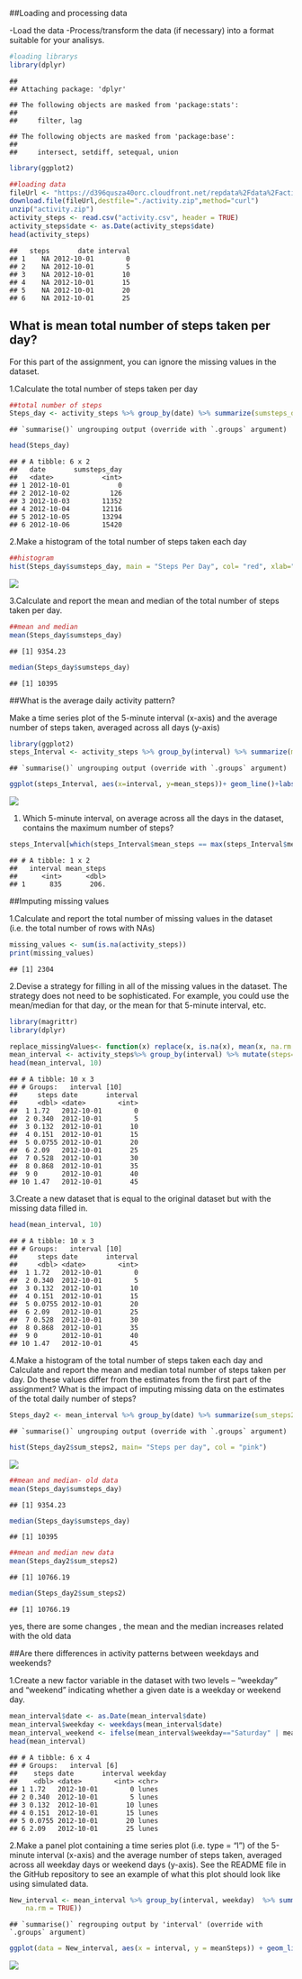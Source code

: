 \#\#Loading and processing data

-Load the data -Process/transform the data (if necessary) into a format
suitable for your analisys.

``` r
#loading librarys
library(dplyr)
```

    ## 
    ## Attaching package: 'dplyr'

    ## The following objects are masked from 'package:stats':
    ## 
    ##     filter, lag

    ## The following objects are masked from 'package:base':
    ## 
    ##     intersect, setdiff, setequal, union

``` r
library(ggplot2)
```

``` r
##loading data
fileUrl <- "https://d396qusza40orc.cloudfront.net/repdata%2Fdata%2Factivity.zip"
download.file(fileUrl,destfile="./activity.zip",method="curl")
unzip("activity.zip")
activity_steps <- read.csv("activity.csv", header = TRUE)
activity_steps$date <- as.Date(activity_steps$date)
head(activity_steps)
```

    ##   steps       date interval
    ## 1    NA 2012-10-01        0
    ## 2    NA 2012-10-01        5
    ## 3    NA 2012-10-01       10
    ## 4    NA 2012-10-01       15
    ## 5    NA 2012-10-01       20
    ## 6    NA 2012-10-01       25

What is mean total number of steps taken per day?
-------------------------------------------------

For this part of the assignment, you can ignore the missing values in
the dataset.

1.Calculate the total number of steps taken per day

``` r
##total number of steps
Steps_day <- activity_steps %>% group_by(date) %>% summarize(sumsteps_day = sum(steps, na.rm = TRUE))
```

    ## `summarise()` ungrouping output (override with `.groups` argument)

``` r
head(Steps_day)
```

    ## # A tibble: 6 x 2
    ##   date       sumsteps_day
    ##   <date>            <int>
    ## 1 2012-10-01            0
    ## 2 2012-10-02          126
    ## 3 2012-10-03        11352
    ## 4 2012-10-04        12116
    ## 5 2012-10-05        13294
    ## 6 2012-10-06        15420

2.Make a histogram of the total number of steps taken each day

``` r
##histogram
hist(Steps_day$sumsteps_day, main = "Steps Per Day", col= "red", xlab="Steps")
```

![](PA1_template_files/figure-markdown_github/histogram-1.png)

3.Calculate and report the mean and median of the total number of steps
taken per day.

``` r
##mean and median
mean(Steps_day$sumsteps_day)
```

    ## [1] 9354.23

``` r
median(Steps_day$sumsteps_day)
```

    ## [1] 10395

\#\#What is the average daily activity pattern?

Make a time series plot of the 5-minute interval (x-axis) and the
average number of steps taken, averaged across all days (y-axis)

``` r
library(ggplot2)
steps_Interval <- activity_steps %>% group_by(interval) %>% summarize(mean_steps = mean(steps, na.rm = TRUE)) 
```

    ## `summarise()` ungrouping output (override with `.groups` argument)

``` r
ggplot(steps_Interval, aes(x=interval, y=mean_steps))+ geom_line()+labs(x= "5 Minute Intervals", y="Average Number of Steps", title = "Steps By 5 Minute Interval") 
```

![](PA1_template_files/figure-markdown_github/time%20series%20plot-1.png)

1.  Which 5-minute interval, on average across all the days in the
    dataset, contains the maximum number of steps?

``` r
steps_Interval[which(steps_Interval$mean_steps == max(steps_Interval$mean_steps)),]
```

    ## # A tibble: 1 x 2
    ##   interval mean_steps
    ##      <int>      <dbl>
    ## 1      835       206.

\#\#Imputing missing values

1.Calculate and report the total number of missing values in the dataset
(i.e. the total number of rows with NAs)

``` r
missing_values <- sum(is.na(activity_steps))
print(missing_values)
```

    ## [1] 2304

2.Devise a strategy for filling in all of the missing values in the
dataset. The strategy does not need to be sophisticated. For example,
you could use the mean/median for that day, or the mean for that
5-minute interval, etc.

``` r
library(magrittr)
library(dplyr)

replace_missingValues<- function(x) replace(x, is.na(x), mean(x, na.rm = TRUE))
mean_interval <- activity_steps%>% group_by(interval) %>% mutate(steps= replace_missingValues(steps))
head(mean_interval, 10)
```

    ## # A tibble: 10 x 3
    ## # Groups:   interval [10]
    ##     steps date       interval
    ##     <dbl> <date>        <int>
    ##  1 1.72   2012-10-01        0
    ##  2 0.340  2012-10-01        5
    ##  3 0.132  2012-10-01       10
    ##  4 0.151  2012-10-01       15
    ##  5 0.0755 2012-10-01       20
    ##  6 2.09   2012-10-01       25
    ##  7 0.528  2012-10-01       30
    ##  8 0.868  2012-10-01       35
    ##  9 0      2012-10-01       40
    ## 10 1.47   2012-10-01       45

3.Create a new dataset that is equal to the original dataset but with
the missing data filled in.

``` r
head(mean_interval, 10)
```

    ## # A tibble: 10 x 3
    ## # Groups:   interval [10]
    ##     steps date       interval
    ##     <dbl> <date>        <int>
    ##  1 1.72   2012-10-01        0
    ##  2 0.340  2012-10-01        5
    ##  3 0.132  2012-10-01       10
    ##  4 0.151  2012-10-01       15
    ##  5 0.0755 2012-10-01       20
    ##  6 2.09   2012-10-01       25
    ##  7 0.528  2012-10-01       30
    ##  8 0.868  2012-10-01       35
    ##  9 0      2012-10-01       40
    ## 10 1.47   2012-10-01       45

4.Make a histogram of the total number of steps taken each day and
Calculate and report the mean and median total number of steps taken per
day. Do these values differ from the estimates from the first part of
the assignment? What is the impact of imputing missing data on the
estimates of the total daily number of steps?

``` r
Steps_day2 <- mean_interval %>% group_by(date) %>% summarize(sum_steps2=sum(steps))
```

    ## `summarise()` ungrouping output (override with `.groups` argument)

``` r
hist(Steps_day2$sum_steps2, main= "Steps per day", col = "pink")
```

![](PA1_template_files/figure-markdown_github/histogram2-1.png)

``` r
##mean and median- old data 
mean(Steps_day$sumsteps_day)
```

    ## [1] 9354.23

``` r
median(Steps_day$sumsteps_day)
```

    ## [1] 10395

``` r
##mean and median new data
mean(Steps_day2$sum_steps2)
```

    ## [1] 10766.19

``` r
median(Steps_day2$sum_steps2)
```

    ## [1] 10766.19

yes, there are some changes , the mean and the median increases related
with the old data

\#\#Are there differences in activity patterns between weekdays and
weekends?

1.Create a new factor variable in the dataset with two levels –
“weekday” and “weekend” indicating whether a given date is a weekday or
weekend day.

``` r
mean_interval$date <- as.Date(mean_interval$date)
mean_interval$weekday <- weekdays(mean_interval$date)
mean_interval_weekend <- ifelse(mean_interval$weekday=="Saturday" | mean_interval$weekday=="Sunday", "Weekend", "Weekday" )
head(mean_interval)
```

    ## # A tibble: 6 x 4
    ## # Groups:   interval [6]
    ##    steps date       interval weekday
    ##    <dbl> <date>        <int> <chr>  
    ## 1 1.72   2012-10-01        0 lunes  
    ## 2 0.340  2012-10-01        5 lunes  
    ## 3 0.132  2012-10-01       10 lunes  
    ## 4 0.151  2012-10-01       15 lunes  
    ## 5 0.0755 2012-10-01       20 lunes  
    ## 6 2.09   2012-10-01       25 lunes

2.Make a panel plot containing a time series plot (i.e. type = “l”) of
the 5-minute interval (x-axis) and the average number of steps taken,
averaged across all weekday days or weekend days (y-axis). See the
README file in the GitHub repository to see an example of what this plot
should look like using simulated data.

``` r
New_interval <- mean_interval %>% group_by(interval, weekday)  %>% summarise(meanSteps = mean(steps, 
    na.rm = TRUE))
```

    ## `summarise()` regrouping output by 'interval' (override with `.groups` argument)

``` r
ggplot(data = New_interval, aes(x = interval, y = meanSteps)) + geom_line() + facet_grid(weekday~.) +  xlab("Interval") + ylab("Mean of Steps") + ggtitle("Comparison of Average Number of Steps in Each Interval")
```

![](PA1_template_files/figure-markdown_github/plot-1.png)
